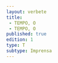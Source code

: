 ```yaml
---
layout: verbete
title:
 - TEMPO, O
 - TEMPO, O
published: true
edition: 1  
type: T
subtype: Imprensa
---
```


